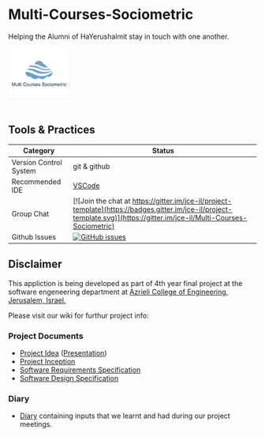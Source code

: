 # Multi-Courses-Sociometric

Helping the Alumni of HaYerushalmit stay in touch with one another.
<br />
<br />
<img src="https://github.com/AvihaiV/Multi-Courses-Sociometric/blob/master/Material/Pics/Application%20screenshots/Multi%20Courses%20Sociometric%20-%20Logo.jpeg" width="25%"></img>
<br />
<br />


## Tools & Practices

|Category|Status|
|---|---|
| Version Control System| git & github |
| Recommended IDE | [VSCode](https://code.visualstudio.com) |
| Group Chat | [![Join the chat at https://gitter.im/jce-il/project-template](https://badges.gitter.im/jce-il/project-template.svg)](https://gitter.im/jce-il/Multi-Courses-Sociometric) |
| Github Issues | [![GitHub issues](https://img.shields.io/github/issues/AvihaiV/Multi-Courses-Sociometric.svg?style=flat)](https://github.com/AvihaiV/Multi-Courses-Sociometric/issues) |



## Disclaimer
This appliction is being developed as part of 4th year final project at the software engeneering department at [Azrieli College of Engineering, Jerusalem, Israel.](http://english.jce.ac.il/)

Please visit our wiki for furthur project info: 


### Project Documents
- [Project Idea](docs/idea.pdf) ([Presentation](docs/idea-slides.pdf))
- [Project Inception](../../wiki/inception)
- [Software Requirements Specification](../../wiki/srs)
- [Software Design Specification](../../wiki/sds)

### Diary
- [Diary](https://calendar.google.com/calendar/r/agenda/2017/6/1) containing inputs that we learnt and had during our project meetings.




